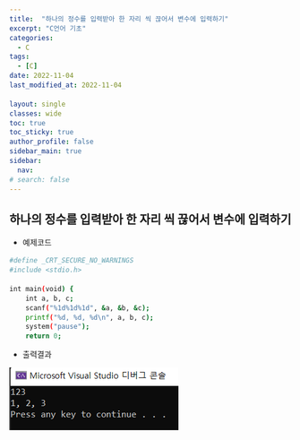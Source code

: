 ```yaml
---
title:  "하나의 정수를 입력받아 한 자리 씩 끊어서 변수에 입력하기"
excerpt: "C언어 기초"
categories:
  - C
tags:
  - [C]
date: 2022-11-04
last_modified_at: 2022-11-04

layout: single
classes: wide
toc: true
toc_sticky: true
author_profile: false
sidebar_main: true
sidebar:
  nav:
# search: false
---
```


## 하나의 정수를 입력받아 한 자리 씩 끊어서 변수에 입력하기

- 예제코드
  
```bash
#define _CRT_SECURE_NO_WARNINGS
#include <stdio.h>

int main(void) {
	int a, b, c;
	scanf("%1d%1d%1d", &a, &b, &c);
	printf("%d, %d, %d\n", a, b, c);
	system("pause");
	return 0;
```

- 출력결과

![](/images/2022-11-05-c_language_1/2022-11-05_084139.png)